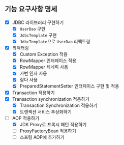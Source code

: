 ## 기능 요구사항 명세

- [X] JDBC 라이브러리 구현하기
  - [X] `UserDao` 구현
  - [X] `JdbcTemplate` 구현
  - [X] `JdbcTemplate`으로 `UserDao` 리팩토링
- [X] 리팩터링
  - [X] Custom Exception 적용
  - [X] RowMapper 인터페이스 적용
  - [X] RowMapper 제네릭 사용
  - [X] 가변 인자 사용
  - [X] 람다 사용
  - [X] PreparedStatementSetter 인터페이스 구현 및 적용
- [X] Transaction 적용하기
- [X] Transaction synchronization 적용하기
  - [X] Transaction Synchronization 적용하기
  - [X] 트랜잭션 서비스 추상화하기
- [ ] AOP 적용하기
  - [X] JDK Proxy로 프록시 패턴 적용하기
  - [ ] ProxyFactoryBean 적용하기
  - [ ] 스프링 AOP에 추가하기